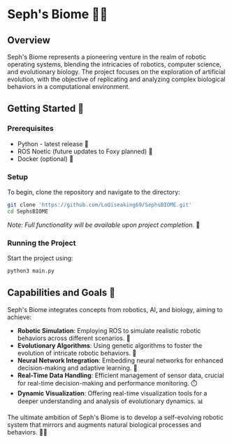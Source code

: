 # Seph's Biome 🌿🤖

## Overview

Seph's Biome represents a pioneering venture in the realm of robotic operating systems, blending the intricacies of robotics, computer science, and evolutionary biology. The project focuses on the exploration of artificial evolution, with the objective of replicating and analyzing complex biological behaviors in a computational environment.

## Getting Started 🚀

### Prerequisites
- Python - latest release 🐍
- ROS Noetic (future updates to Foxy planned) 🤖
- Docker (optional) 🐳

### Setup
To begin, clone the repository and navigate to the directory:
```bash
git clone 'https://github.com/LoQiseaking69/SephsBIOME.git'
cd SephsBIOME
```

*Note: Full functionality will be available upon project completion.* 🌟
### Running the Project
Start the project using:
```bash
python3 main.py
```

## Capabilities and Goals 🎯

Seph's Biome integrates concepts from robotics, AI, and biology, aiming to achieve:
- **Robotic Simulation**: Employing ROS to simulate realistic robotic behaviors across different scenarios. 🤖
- **Evolutionary Algorithms**: Using genetic algorithms to foster the evolution of intricate robotic behaviors. 🧬
- **Neural Network Integration**: Embedding neural networks for enhanced decision-making and adaptive learning. 🧠
- **Real-Time Data Handling**: Efficient management of sensor data, crucial for real-time decision-making and performance monitoring. ⏱️
- **Dynamic Visualization**: Offering real-time visualization tools for a deeper understanding and analysis of evolutionary dynamics. 📊

The ultimate ambition of Seph's Biome is to develop a self-evolving robotic system that mirrors and augments natural biological processes and behaviors. 🌱🤖
